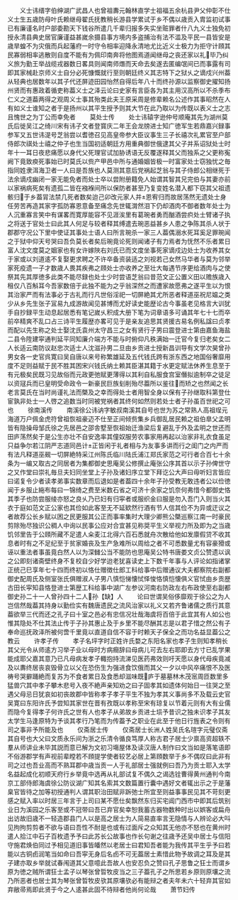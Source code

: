 <!-- { "loadSidebar": true } -->
　　义士讳缙字伯绅湖广武昌人也曾祖夀元翰林直学士祖福五余杭县尹父仲彰不仕义士生五歳防母叶氏赖继母翟氏抚教稍长游县学累试于乡不偶以歳贡入胄监初试事已有廉谨名时户部委勘天下钱谷所遣几千辈归报多失实坐赃罪者什八九义士独免初授永清县典史居官廉谨益甚嵗余摄县事方境内多盗捕治有法不滥及平民一县皆安是歳旱蝗不为灾俄而兵起藩府一时守令相率迎降永清地尤比近义士极力为拒守计頋其民寡弱相率逃散则自度不能有为佩印南奔将他图焉道闻继母之丧还家以礼毕乃纠义旅为勤王举战缆戎器数日畧具则闻南师熸而天命去矣遂去匿编氓间已而事露有司即其家械赴京师义士自分必死慷慨就行至则朝廷终义其志特下之狱乆之谪戍兴州葢从轻典也居数年以其子代还屏迹田园怡然自得后年八十而终孙源以监察御史擢知扬州贤而有惠政着循吏称葢义士之泽云论曰史家有言臣各为其主用汉高所以不杀季布仁义之道葢两得之观周义士事其殆类此夫王原采周是修辈赖名公述作其事昭然在人有如义士谁知之者于是扬州以其平生授予则其大节在此乃取以为传既以表义士之志且愧世之为丁公而幸免者
　　莫处士传
　　处士讳辕字逊仲号顺庵其先为湖州莫氏后徙吴江之绮川宋有讳子文者登寳庆二年王会龙牓进士知广徳军生若鼎嘉兴録事参军又五世讳湜号芝翁尝以耆徳召见高皇帝参大臣议事生三子长禧次礼累官至户部侍郎次祺处士禧之仲子也生当国初适朝廷方用重典御世俄逮其父子并系诏狱处士时年十一耳日夜悲痛愿以身代父死理官试加胁诱语无反覆遂释其父而独系之父更称寃阙下竟致瘐死事始已时莫氏以赀产甲邑中所与通婚姻皆极一时富家处士窃独忧之毎指同姓隶洱海卫者一人曰是吾族也人莫测其意后党祸起芝翁与其子侍郎公相继死于法余谪戍幽闭一家无能免者而处士卒以尝附册籍免人始谓其智其兄完伯与其妻亦前以家祸病死矣有遗孤二皆在襁褓间所以保防者甚至乃复变姓名潜入都下窃其父祖遗骸归于乡葢冐法禁几死者数矣迨己卯改元家人并恩宥归而故居荡然无遗处士身任劳苦再造其家字孤防寡恩意备至痛念先世辄潸然泪下仍却酒肉不御者数年处士为人沉重寡言笑中有谋畧而寛厚能容不见涯涘里有葛琬者勇而酗酒尝疻处士臂诸子执之将送于官处士曰此其人何足与较者释其缚遣去琬恶益甚乡人患之争陈其杀人状于郡郡守况公下里中使证其事处士语人曰所言琬杀一家三人葢偶溺水死耳奚足罪琬闻之于狱中仰天号哭曰吾负莫长者矣后琬竟论死则闻诸子有力焉者为怃然不乐者累日富人沈文度莫之姻家也有女许嫁陜右刘氏已而文度坐事死家谪戍边处士为收养其女于家或以刘道逺不复娶更求聘之不许卒备资装适之刘视若己女然马华者与莫为邻举家死疫遗一子才数歳人畏其疾弗之頋处士亦收养之至壮大每遇节序更给酒肉与之使祭其先其厚徳多此类不能尽録也处士少时尝语芝翁曰昔范文正公置义田以赡族歳入租仅八百斛耳今吾家数倍于此独不能为之乎翁深然之而遭家故愿弗之遂平生以为恨其治家严而有法事必于古礼而行凡世俗淫祀一切屏絶其尤所恶者释道巫祝尼媪之类少从乡先生张子冝易九成游故闻见甚博而尤好读史能歴论古今事虽老见格言大训犹手自抄録平生动息起居悉有笔记嵗乆积成大册下笔为词章语多可诵其年七十七而卒前卒精爽不乱口占三诗平生履歴亦畧可见于是亲友追思其贤援古易名例私諡曰贞孝而配以先生称之处士娶沈氏袁州太守昌三之女有贤行子男曰震登进士第由嘉鱼海盐二县令陞建寜通判延平同知廉介端方不能与时俯仰凡秩满始一迁官今复归老矣女二人长适云南防议赵忠次适士人沈滋孙男二旦由乡贡进士授新昌训导有文学次昊曾孙男女各一史官呉寛曰吴自唐以来号称繁雄延及五代钱氏跨有浙东西之地国俗奢靡用度不足则益赋于民不胜其困宋兴钱氏纳土赖其臣湛其籍于水更定赋法休养生息至于有元极矣民既习见故俗而元政更弛赋更薄得以其利自私服食宫室僭拟逾制卒之徒足以资冦兵而已皇明受命政令一新豪民巨族刬削殆尽葢所以鉴往而矫之也然闻之长老言莫氏在当时尚谨礼法而槩及之幸而得处士者用智全身以保有子孙继取科第登仕宦孰非处士一人啓之追数当时同被党祸者其终何如然则若处士者子孙虽百世祀之可也
　　徐南溪传
　　南溪徐公讳讷字敏叔南溪其自号也世为苏之常熟人高祖珵元海道万户佩金虎符曾祖恢祖豪迈不仕至正间倾赀集乡兵御乱居民赖之祖伯臯父孟明皆有隐操母邹氏徐之先居邑之邵舎墅至恢祖始迁渔梁后复避乱于外及孟明之世还而田庐荡然矣于是公生亦壮不自安逸率其僮奴服劳农事家用再起以治家非礼衣食虽足只益争尔若江阴严志道同邑计正皆闲于礼者相与为友事多讲而行之闺门之内严而有法凡释道巫觋一切屏絶特采江州陈氏临川陆氏浦江郑氏家范之可行者合百七十余条为一编又取古之同居者为集都御史思庵吴公修撰止庵张公序其首以示子孙俾世守之又作堂曰崇礼毎旦夫妇同坐堂上子孙及诸妇序立堂下拜讫公大声曰毋听妇言皆应曰诺复令少者读孝弟事实数章而后退如是者葢四十余年子孙受教无敢违者公以俭徳闻于乡服止絁布每曰一锦绮之费至米数石省之可济十余家之饥奈何弗惜今都御史恪其季子也防尝服绫亦怒之良乆乃已妇有归寜者或服织金曰服是勿入吾门入则当火其衣于庭如范文正公家也其俭如此客至无不延欵然行酒有节人信其俭不为异或迂议之者故荐公长乡赋以困之民更服其公正而事率集时大理少卿熊公槩巡察江南一时豪民剪除殆尽独识公稠人中询以民事公应对合宜甚见称奨平生义举视力所及即为之当歳饥邻里告于公頋所藏不足遣人籴麦江北得六百石悉就舟次散给他如发廪假贷不收其息者时有之不足纪至于贫家婚丧及生产急难所以周给之者不可悉数量尤有容豪猾或诬以重法者事虽竟白然人以为深雠公当不能防也思庵吴公特书唐娄文贞公赞遗以讽之公即刻诸斋壁终身不复校自少好学迨老犹喜读史上下数千年事与人评论如指诸掌正统己巳享年七十四而终初以恪仕赠徴仕郎工科给事中后赠通议大夫都察院右副都御史配周氏及侧室张氏俱赠淑人子男八慎恺悌懐恜怿悛恪慎恺懐俱义官恜由乡贡歴古田长寜知县恪登进士第歴工科给事中湖广左参议河南右防政左右布政使至右副都御史孙二十一人曾孙四十二人孙【缺】人
　　论曰世谓吴俗侈靡观于徐公之为人岂信然哉葢其持身以勤俭实有魏唐遗民之流风治家以礼义又若齐鲁诸儒之质行其意葢欲举三代而还之孔子曰十室之邑必有忠信况壮哉海虞将百倍于此宜其有人如公也惟其隐处不仕其法止传于子孙其惠止及于乡里不能尽酬其志是以君子惜之然公有子奉命巡抚政泽所被何啻千里竟以直道自信不容于时赖天子保全之而功名益显葢公之教云
　　许孝子传
　　孝子名坪字时正姓许氏婺之东阳名家也孝子生则知孝稍长其父光令从师逺方习举子业以母时方病癎辞曰母病儿可去左右耶即去方寸已乱学果能成耶父嘉其意乃已凡母病发孝子輙抱持流涕见医药弗效则吁天愿以身代母疾竟减及以夀终居丧哀毁骨立以父在恐伤生为强进食饮俄而其父一夕以中风卒痛恨不及医祷号哭擗踊絶而复苏为不食者累日及食悉却滋味既庐于墓墓林木茂宻周匝数里多猛兽穴其中孝子攀木悲号入夜不絶声亲知劝之曰子固孝其如遗体何始日一往哭之至遇父母忌日犹哀如初丧故郡中皆称孝子孝子平生不独为孝其义事尚多不及载云史官吴寛曰东阳许氏予尝知其家世在晋有孜既以孝称至宋有琼复以节着元则有大有业儒而隐今复得孝子何许氏之世有人也孝子从弟故乡贡进士埙予昔识之独未识孝子其友太学生马逢原特为予谈其孝行乃笔而为传葢予之职业在此至于他日行旌表之令则有司之事非予所能及也
　　仅斋居士传
　　仅斋居士长洲人姓吴氏名瑄字元璧仅斋其自号也大父曰文质永乐间为浙之乐清令循良笃厚人称古君子居士少禀高资超轶不羣从师讲业未毕其説而意已解为文初习塲屋体及读汉唐人制作曰文当如是落笔语即不俗游郡学有声视前辈瞠若不頋提学使者较艺必居上第頋数举于乡不偶叹曰此非有司之过也吾业高而不熟耳郡中歳当贡一人于礼部居士强就例曰吾乃为贡士耶入太学名益起成化初顺天府行乡举竟中选再从礼部试复不偶久之谒选铨曹得黄州通判今南京工部侍郎海虞徐公防议湖广知其名索其文数篇置行囊中遇好文者辄出示之于是藩臬官皆待之加等初授通判人谓其职治田赋非跅弛士所宜至则益事事民见其不苛刻更感之赋入率以时居三年言于上司曰某不愿仕矣飘然东归买宅阊门西市中即其后筑别业日为溪园之乐客至或不冠带曰吾已弃官矣幸恕我蓄古器物数种时出以娯客或扁舟出访故旧歳不一轻造郡县门人以是高之居士为人简易直率言无隐情与人辨论必大呌见拘拘剪剪者不欲与语曰吾性不耐是也或有过面斥之众知其无他亦不怒也在黄州时遣人拾江中石子百枚遗予予曰此苏长公故事也作长句谢之往歳予还吴中居士与信阳守施君焕伯同过予相见道旧事皆皤然以老居士曰君知吾者能为我传其平生乎予曰若能以古铜卣润笔当如命曰吾寜无身后名卣不可无葢居士素惜此物予故调之耳及是其子建亦取乡举就试春闱道其父意噫此吾故人也安忍负之赞曰孔子思鲁之狂士而谓乡原为徳之贼所谓狂士孟子以琴张曾晢牧皮当之三子葢孔子之所思若乡原则原壤之流乃所恶者也居士其为琴张曾晢牧皮欤其原壤欤必有能辩之者夫年未六十轻弃其官如弃敝帚焉即此贤于今之人逺甚此固不待辩者他尚何论哉
　　萧节妇传
